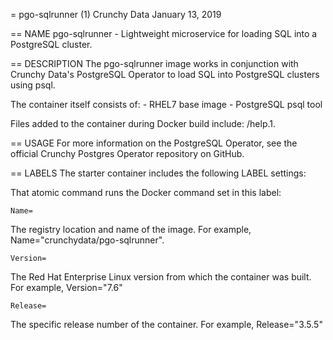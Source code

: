 = pgo-sqlrunner (1)
Crunchy Data
January 13, 2019

== NAME
pgo-sqlrunner - Lightweight microservice for loading SQL into a PostgreSQL cluster.

== DESCRIPTION
The pgo-sqlrunner image works in conjunction with Crunchy Data's PostgreSQL Operator to load SQL 
into PostgreSQL clusters using psql.

The container itself consists of:
    - RHEL7 base image
    - PostgreSQL psql tool

Files added to the container during Docker build include: /help.1.

== USAGE
For more information on the PostgreSQL Operator, see the official Crunchy Postgres Operator repository on GitHub.

== LABELS
The starter container includes the following LABEL settings:

That atomic command runs the Docker command set in this label:

`Name=`

The registry location and name of the image. For example, Name="crunchydata/pgo-sqlrunner".

`Version=`

The Red Hat Enterprise Linux version from which the container was built. For example, Version="7.6"

`Release=`

The specific release number of the container. For example, Release="3.5.5"
